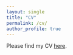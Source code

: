 ```yaml
---
layout: single
title: "CV"
permalink: /cv/
author_profile: true
---
```


Please find my CV <a href="/files/Academic_CV.pdf" target="_blank" rel="noopener"> here</a>.
